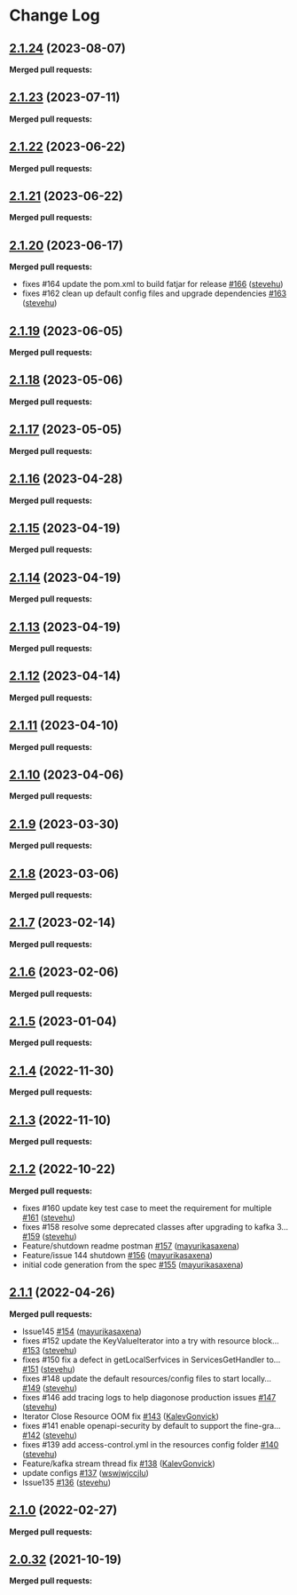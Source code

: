 # Change Log

## [2.1.24](https://github.com/networknt/light-controller/tree/2.1.24) (2023-08-07)


**Merged pull requests:**




## [2.1.23](https://github.com/networknt/light-controller/tree/2.1.23) (2023-07-11)


**Merged pull requests:**




## [2.1.22](https://github.com/networknt/light-controller/tree/2.1.22) (2023-06-22)


**Merged pull requests:**




## [2.1.21](https://github.com/networknt/light-controller/tree/2.1.21) (2023-06-22)


**Merged pull requests:**




## [2.1.20](https://github.com/networknt/light-controller/tree/2.1.20) (2023-06-17)


**Merged pull requests:**


- fixes \#164 update the pom.xml to build fatjar for release [\#166](https://github.com/networknt/light-controller/pull/166) ([stevehu](https://github.com/stevehu))
- fixes \#162 clean up default config files and upgrade dependencies [\#163](https://github.com/networknt/light-controller/pull/163) ([stevehu](https://github.com/stevehu))
## [2.1.19](https://github.com/networknt/light-controller/tree/2.1.19) (2023-06-05)


**Merged pull requests:**




## [2.1.18](https://github.com/networknt/light-controller/tree/2.1.18) (2023-05-06)


**Merged pull requests:**




## [2.1.17](https://github.com/networknt/light-controller/tree/2.1.17) (2023-05-05)


**Merged pull requests:**


## [2.1.16](https://github.com/networknt/light-controller/tree/2.1.16) (2023-04-28)


**Merged pull requests:**




## [2.1.15](https://github.com/networknt/light-controller/tree/2.1.15) (2023-04-19)


**Merged pull requests:**


## [2.1.14](https://github.com/networknt/light-controller/tree/2.1.14) (2023-04-19)


**Merged pull requests:**




## [2.1.13](https://github.com/networknt/light-controller/tree/2.1.13) (2023-04-19)


**Merged pull requests:**


## [2.1.12](https://github.com/networknt/light-controller/tree/2.1.12) (2023-04-14)


**Merged pull requests:**




## [2.1.11](https://github.com/networknt/light-controller/tree/2.1.11) (2023-04-10)


**Merged pull requests:**


## [2.1.10](https://github.com/networknt/light-controller/tree/2.1.10) (2023-04-06)


**Merged pull requests:**


## [2.1.9](https://github.com/networknt/light-controller/tree/2.1.9) (2023-03-30)


**Merged pull requests:**




## [2.1.8](https://github.com/networknt/light-controller/tree/2.1.8) (2023-03-06)


**Merged pull requests:**


## [2.1.7](https://github.com/networknt/light-controller/tree/2.1.7) (2023-02-14)


**Merged pull requests:**




## [2.1.6](https://github.com/networknt/light-controller/tree/2.1.6) (2023-02-06)


**Merged pull requests:**


## [2.1.5](https://github.com/networknt/light-controller/tree/2.1.5) (2023-01-04)


**Merged pull requests:**


## [2.1.4](https://github.com/networknt/light-controller/tree/2.1.4) (2022-11-30)


**Merged pull requests:**


## [2.1.3](https://github.com/networknt/light-controller/tree/2.1.3) (2022-11-10)


**Merged pull requests:**


## [2.1.2](https://github.com/networknt/light-controller/tree/2.1.2) (2022-10-22)


**Merged pull requests:**


- fixes \#160 update key test case to meet the requirement for multiple [\#161](https://github.com/networknt/light-controller/pull/161) ([stevehu](https://github.com/stevehu))
- fixes \#158 resolve some deprecated classes after upgrading to kafka 3… [\#159](https://github.com/networknt/light-controller/pull/159) ([stevehu](https://github.com/stevehu))
- Feature/shutdown readme postman [\#157](https://github.com/networknt/light-controller/pull/157) ([mayurikasaxena](https://github.com/mayurikasaxena))
- Feature/issue 144 shutdown [\#156](https://github.com/networknt/light-controller/pull/156) ([mayurikasaxena](https://github.com/mayurikasaxena))
- initial code generation from the spec [\#155](https://github.com/networknt/light-controller/pull/155) ([mayurikasaxena](https://github.com/mayurikasaxena))
## [2.1.1](https://github.com/networknt/light-controller/tree/2.1.1) (2022-04-26)


**Merged pull requests:**


- Issue145 [\#154](https://github.com/networknt/light-controller/pull/154) ([mayurikasaxena](https://github.com/mayurikasaxena))
- fixes \#152 update the KeyValueIterator into a try with resource block… [\#153](https://github.com/networknt/light-controller/pull/153) ([stevehu](https://github.com/stevehu))
- fixes \#150 fix a defect in getLocalSerfvices in ServicesGetHandler to… [\#151](https://github.com/networknt/light-controller/pull/151) ([stevehu](https://github.com/stevehu))
- fixes \#148 update the default resources/config files to start locally… [\#149](https://github.com/networknt/light-controller/pull/149) ([stevehu](https://github.com/stevehu))
- fixes \#146 add tracing logs to help diagonose production issues [\#147](https://github.com/networknt/light-controller/pull/147) ([stevehu](https://github.com/stevehu))
- Iterator Close Resource OOM fix [\#143](https://github.com/networknt/light-controller/pull/143) ([KalevGonvick](https://github.com/KalevGonvick))
- fixes \#141 enable openapi-security by default to support the fine-gra… [\#142](https://github.com/networknt/light-controller/pull/142) ([stevehu](https://github.com/stevehu))
- fixes \#139 add access-control.yml in the resources config folder [\#140](https://github.com/networknt/light-controller/pull/140) ([stevehu](https://github.com/stevehu))
- Feature/kafka stream thread fix [\#138](https://github.com/networknt/light-controller/pull/138) ([KalevGonvick](https://github.com/KalevGonvick))
- update configs [\#137](https://github.com/networknt/light-controller/pull/137) ([wswjwjccjlu](https://github.com/wswjwjccjlu))
- Issue135 [\#136](https://github.com/networknt/light-controller/pull/136) ([stevehu](https://github.com/stevehu))
## [2.1.0](https://github.com/networknt/light-controller/tree/2.1.0) (2022-02-27)


**Merged pull requests:**

## [2.0.32](https://github.com/networknt/light-controller/tree/2.0.32) (2021-10-19)


**Merged pull requests:**
